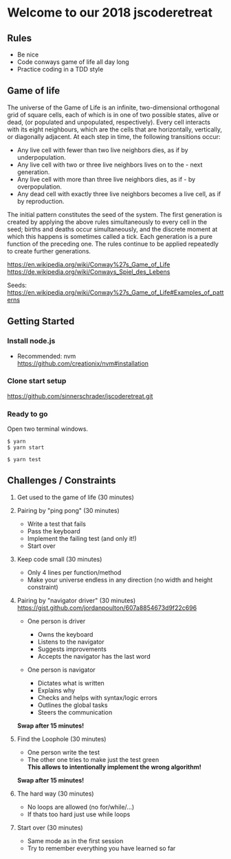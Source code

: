 # Welcome to our 2018 jscoderetreat

## Rules

- Be nice
- Code conways game of life all day long
- Practice coding in a TDD style

## Game of life

The universe of the Game of Life is an infinite, two-dimensional orthogonal grid of square cells, each of which is in one of two possible states, alive or dead, (or populated and unpopulated, respectively). Every cell interacts with its eight neighbours, which are the cells that are horizontally, vertically, or diagonally adjacent. At each step in time, the following transitions occur:

- Any live cell with fewer than two live neighbors dies, as if by underpopulation.
- Any live cell with two or three live neighbors lives on to the - next generation.
- Any live cell with more than three live neighbors dies, as if - by overpopulation.
- Any dead cell with exactly three live neighbors becomes a live cell, as if by reproduction.

The initial pattern constitutes the seed of the system. The first generation is created by applying the above rules simultaneously to every cell in the seed; births and deaths occur simultaneously, and the discrete moment at which this happens is sometimes called a tick. Each generation is a pure function of the preceding one. The rules continue to be applied repeatedly to create further generations.

https://en.wikipedia.org/wiki/Conway%27s_Game_of_Life
https://de.wikipedia.org/wiki/Conways_Spiel_des_Lebens

Seeds:
https://en.wikipedia.org/wiki/Conway%27s_Game_of_Life#Examples_of_patterns

## Getting Started

### Install node.js

- Recommended: nvm  
  https://github.com/creationix/nvm#installation

### Clone start setup

https://github.com/sinnerschrader/jscoderetreat.git

### Ready to go

Open two terminal windows.

```shell
$ yarn
$ yarn start
```

```shell
$ yarn test
```

## Challenges / Constraints

1. Get used to the game of life (30 minutes)
1. Pairing by "ping pong" (30 minutes)

   - Write a test that fails
   - Pass the keyboard
   - Implement the failing test (and only it!)
   - Start over

1. Keep code small (30 minutes)

   - Only 4 lines per function/method
   - Make your universe endless in any direction
     (no width and height constraint)

1. Pairing by "navigator driver" (30 minutes)
   https://gist.github.com/jordanpoulton/607a8854673d9f22c696

   - One person is driver

     - Owns the keyboard
     - Listens to the navigator
     - Suggests improvements
     - Accepts the navigator has the last word

   - One person is navigator

     - Dictates what is written
     - Explains why
     - Checks and helps with syntax/logic errors
     - Outlines the global tasks
     - Steers the communication

   **Swap after 15 minutes!**

1. Find the Loophole (30 minutes)

   - One person write the test
   - The other one tries to make just the test green  
      **This allows to intentionally implement the wrong algorithm!**

   **Swap after 15 minutes!**

1. The hard way (30 minutes)

   - No loops are allowed (no for/while/...)
   - If thats too hard just use while loops

1. Start over (30 minutes)

   - Same mode as in the first session
   - Try to remember everything you have learned so far
